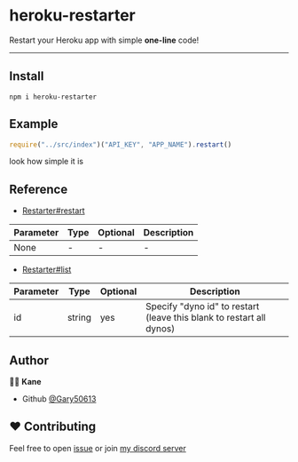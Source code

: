 # heroku-restarter
Restart your Heroku app with simple **one-line** code!

---
## Install
```shell
npm i heroku-restarter
```

## Example
```js
require("../src/index")("API_KEY", "APP_NAME").restart()
```
look how simple it is

## Reference
- [Restarter#restart](src/base/Restarter.js#L29)

Parameter | Type | Optional | Description
---|---|---|---
None | - | - | -
  
- [Restarter#list](src/base/Restarter.js#L12)

Parameter | Type | Optional | Description
---|---|---|---
id | string | yes | Specify "dyno id" to restart (leave this blank to restart all dynos)

## Author
🧑‍💻 **Kane**
- Github [@Gary50613](https://github.com/Gary50613)

## ❤️ Contributing
Feel free to open [issue](https://github.com/Gary50613/heroku-restarter/issues)
or join [my discord server](https://discord.gg/ct2ufag)